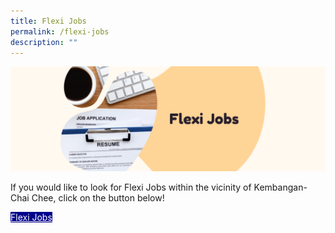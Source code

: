 ```yaml
---
title: Flexi Jobs
permalink: /flexi-jobs
description: ""
---
```

![](/images/Banners/Flexi%20Jobsv2.png)

If you would like to look for Flexi Jobs within the vicinity of Kembangan-Chai Chee, click on the button below!
<div><a href="https://www.fastjobs.sg/singapore-jobs/en/bedok--geylang--marine-parade--paya-lebar--tampines/all-categories-jobs/Flexi-Jobs-jobs-search" style="background-color:darkblue; color:white" class="bp-button is-uppercase search-button"> Flexi Jobs </a></div>